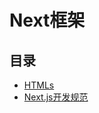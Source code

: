 #  Next框架

## 目录

  * [HTMLs](/study/前端/03-框架和库/Next框架/HTMLs/README)
  * [Next.js开发规范](/study/前端/03-框架和库/Next框架/Next.js开发规范)